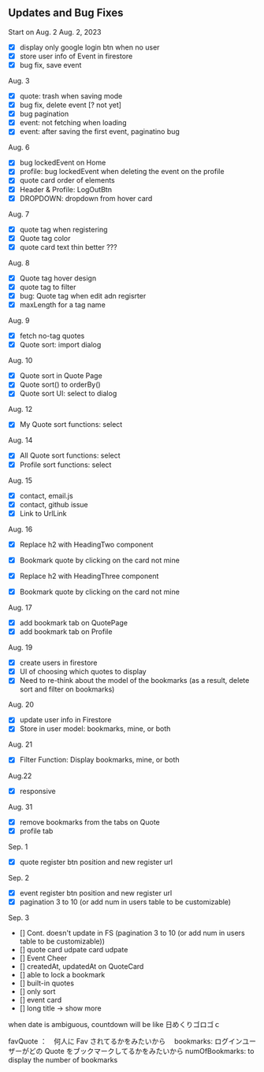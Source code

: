 ## Updates and Bug Fixes

Start on Aug. 2
Aug. 2, 2023

- [x] display only google login btn when no user
- [x] store user info of Event in firestore
- [x] bug fix, save event

Aug. 3

- [x] quote: trash when saving mode
- [x] bug fix, delete event [? not yet]
- [x] bug pagination
- [x] event: not fetching when loading
- [x] event: after saving the first event, paginatino bug

Aug. 6

- [x] bug lockedEvent on Home
- [x] profile: bug lockedEvent when deleting the event on the profile
- [x] quote card order of elements
- [x] Header & Profile: LogOutBtn
- [x] DROPDOWN: dropdown from hover card

Aug. 7

- [x] quote tag when registering
- [x] Quote tag color
- [x] quote card text thin better ???

Aug. 8

- [x] Quote tag hover design
- [x] quote tag to filter
- [x] bug: Quote tag when edit adn regisrter
- [x] maxLength for a tag name

Aug. 9

- [x] fetch no-tag quotes
- [x] Quote sort: import dialog

Aug. 10

- [x] Quote sort in Quote Page
- [x] Quote sort() to orderBy()
- [x] Quote sort UI: select to dialog

Aug. 12

- [x] My Quote sort functions: select

Aug. 14

- [x] All Quote sort functions: select
- [x] Profile sort functions: select

Aug. 15
- [x] contact, email.js
- [x] contact, github issue
- [x] Link to UrlLink

Aug. 16
- [x] Replace h2 with HeadingTwo component
- [x] Bookmark quote by clicking on the card not mine

- [x] Replace h2 with HeadingThree component
- [x] Bookmark quote by clicking on the card not mine

Aug. 17
- [x] add bookmark tab on QuotePage
- [x] add bookmark tab on Profile

Aug. 19
- [x] create users in firestore
- [x] UI of choosing which quotes to display
- [x] Need to re-think about the model of the bookmarks (as a result, delete sort and filter on bookmarks)

Aug. 20 
- [x] update user info in Firestore
- [x] Store in user model: bookmarks, mine, or both

Aug. 21
- [x] Filter Function: Display bookmarks, mine, or both

Aug.22
- [x] responsive

Aug. 31
- [x] remove bookmarks from the tabs on Quote
- [x] profile tab

Sep. 1
- [x] quote register btn position and new register url

Sep. 2
- [x] event register btn position and new register url
- [x] pagination 3 to 10 (or add num in users table to be customizable)

Sep. 3
- [] Cont. doesn't update in FS (pagination 3 to 10 (or add num in users table to be customizable))
- [] quote card udpate card udpate
- [] Event Cheer
- [] createdAt, updatedAt on QuoteCard
- [] able to lock a bookmark
- [] built-in quotes 
- [] only sort
- [] event card
- [] long title -> show more

when date is ambiguous, countdown will be like 日めくりゴロゴｃ

favQuote ：　何人に Fav されてるかをみたいから　
bookmarks: ログインユーザーがどの Quote をブックマークしてるかをみたいから
numOfBookmarks: to display the number of bookmarks
